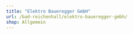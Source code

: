 ```yaml
---
title: "Elektro Baueregger GmbH"
url: /bad-reichenhall/elektro-baueregger-gmbh/
shop: Allgemein
---
```

